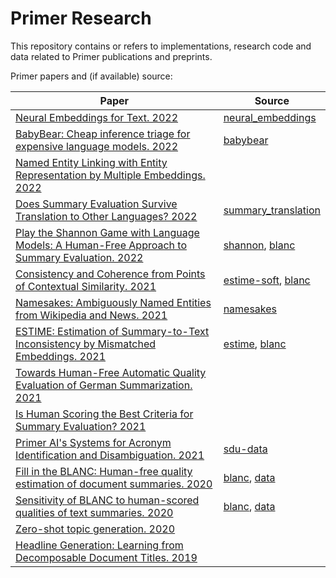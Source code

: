 # Primer Research

This repository contains or refers to implementations, research code and data related to Primer publications and preprints.

Primer papers and (if available) source:

|Paper|Source|
|-|-|
|[Neural Embeddings for Text. 2022](https://arxiv.org/abs/2208.08386)| [neural_embeddings](https://github.com/PrimerAI/primer-research/tree/main/neural_embeddings)|
|[BabyBear: Cheap inference triage for expensive language models. 2022](https://arxiv.org/abs/2205.11747)| [babybear](https://github.com/PrimerAI/primer-research/tree/main/babybear)|
|[Named Entity Linking with Entity Representation by Multiple Embeddings. 2022](https://arxiv.org/abs/2205.10498)||
|[Does Summary Evaluation Survive Translation to Other Languages? 2022](https://aclanthology.org/2022.naacl-main.173)| [summary_translation](https://github.com/PrimerAI/primer-research/tree/main/summary_translation)|
|[Play the Shannon Game with Language Models: A Human-Free Approach to Summary Evaluation. 2022](https://ojs.aaai.org/index.php/AAAI/article/view/21304)|[shannon](https://github.com/PrimerAI/blanc/tree/master/shannon), [blanc](https://pypi.org/project/blanc)|
|[Consistency and Coherence from Points of Contextual Similarity. 2021](https://arxiv.org/abs/2112.11638)| [estime-soft](https://github.com/PrimerAI/primer-research/tree/main/estime), [blanc](https://pypi.org/project/blanc) |
|[Namesakes: Ambiguously Named Entities from Wikipedia and News. 2021](https://arxiv.org/abs/2111.11372)|[namesakes](figshare.com/articles/dataset/Namesakes/17009105/1)|
|[ESTIME: Estimation of Summary-to-Text Inconsistency by Mismatched Embeddings. 2021](https://aclanthology.org/2021.eval4nlp-1.10/)| [estime](https://github.com/PrimerAI/blanc/tree/master/estime), [blanc](https://pypi.org/project/blanc) |
|[Towards Human-Free Automatic Quality Evaluation of German Summarization. 2021](https://arxiv.org/abs/2105.06027)||
|[Is Human Scoring the Best Criteria for Summary Evaluation? 2021](https://aclanthology.org/2021.findings-acl.192/)||
|[Primer AI's Systems for Acronym Identification and Disambiguation. 2021](http://ceur-ws.org/Vol-2831/paper30.pdf)|[sdu-data](https://github.com/PrimerAI/sdu-data)|
|[Fill in the BLANC: Human-free quality estimation of document summaries. 2020](https://aclanthology.org/2020.eval4nlp-1.2/)|[blanc](https://pypi.org/project/blanc), [data](https://github.com/PrimerAI/blanc/tree/master/data)|
|[Sensitivity of BLANC to human-scored qualities of text summaries. 2020](https://arxiv.org/abs/2010.06716)|[blanc](https://pypi.org/project/blanc), [data](https://github.com/PrimerAI/blanc/tree/master/data)|
|[Zero-shot topic generation. 2020](https://arxiv.org/abs/2004.13956)||
|[Headline Generation: Learning from Decomposable Document Titles. 2019](https://arxiv.org/abs/1904.08455)||



